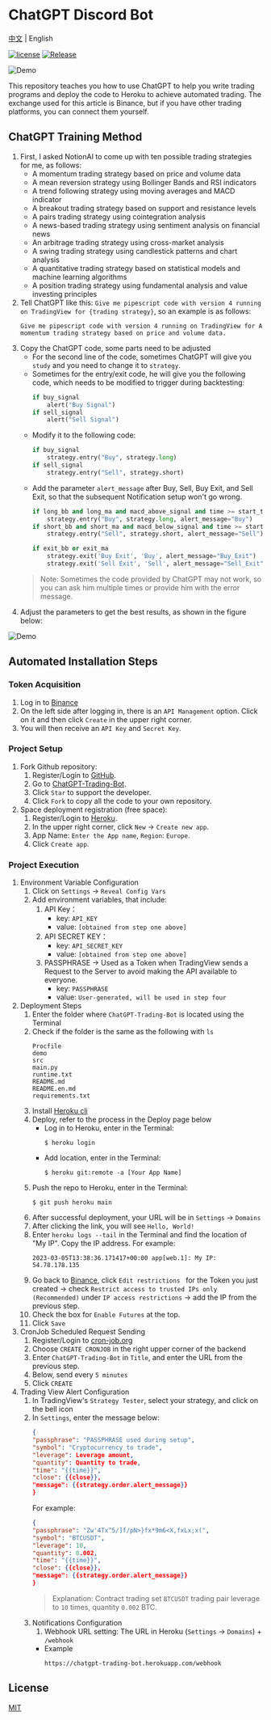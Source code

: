 # ChatGPT Discord Bot

[中文](README.md) | English

[![license](https://img.shields.io/pypi/l/ansicolortags.svg)](LICENSE) [![Release](https://img.shields.io/github/v/release/TheExplainthis/ChatGPT-Trading-Bot)](https://github.com/TheExplainthis/ChatGPT-Trading-Bot/releases/)


![Demo](https://github.com/TheExplainthis/ChatGPT-Trading-Bot/blob/main/demo/demo0.png)

This repository teaches you how to use ChatGPT to help you write trading programs and deploy the code to Heroku to achieve automated trading. The exchange used for this article is Binance, but if you have other trading platforms, you can connect them yourself.

## ChatGPT Training Method

1. First, I asked NotionAI to come up with ten possible trading strategies for me, as follows:
    - A momentum trading strategy based on price and volume data
    - A mean reversion strategy using Bollinger Bands and RSI indicators
    - A trend following strategy using moving averages and MACD indicator
    - A breakout trading strategy based on support and resistance levels
    - A pairs trading strategy using cointegration analysis
    - A news-based trading strategy using sentiment analysis on financial news
    - An arbitrage trading strategy using cross-market analysis
    - A swing trading strategy using candlestick patterns and chart analysis
    - A quantitative trading strategy based on statistical models and machine learning algorithms
    - A position trading strategy using fundamental analysis and value investing principles
2. Tell ChatGPT like this: `Give me pipescript code with version 4 running on TradingView for {trading strategy}`, so an example is as follows:
    ```
    Give me pipescript code with version 4 running on TradingView for A momentum trading strategy based on price and volume data.
    ```
3. Copy the ChatGPT code, some parts need to be adjusted
    - For the second line of the code, sometimes ChatGPT will give you `study` and you need to change it to `strategy`.
    - Sometimes for the entry/exit code, he will give you the following code, which needs to be modified to trigger during backtesting:
        ```python
        if buy_signal
            alert("Buy Signal")
        if sell_signal
            alert("Sell Signal")
        ```
    - Modify it to the following code:
        ```python
        if buy_signal
            strategy.entry("Buy", strategy.long)
        if sell_signal
            strategy.entry("Sell", strategy.short)
        ```
    - Add the parameter `alert_message` after Buy, Sell, Buy Exit, and Sell Exit, so that the subsequent Notification setup won't go wrong.
        ```python
        if long_bb and long_ma and macd_above_signal and time >= start_time
            strategy.entry("Buy", strategy.long, alert_message="Buy")
        if short_bb and short_ma and macd_below_signal and time >= start_time
            strategy.entry("Sell", strategy.short, alert_message="Sell")

        if exit_bb or exit_ma
            strategy.exit('Buy Exit', 'Buy', alert_message="Buy_Exit")
            strategy.exit('Sell Exit', 'Sell', alert_message="Sell_Exit")

        ```
    > Note: Sometimes the code provided by ChatGPT may not work, so you can ask him multiple times or provide him with the error message.
4. Adjust the parameters to get the best results, as shown in the figure below:

![Demo](https://github.com/TheExplainthis/ChatGPT-Trading-Bot/blob/main/demo/demo1.png)


## Automated Installation Steps
### Token Acquisition
1. Log in to [Binance](https://www.binance.com/en)
2. On the left side after logging in, there is an `API Management` option. Click on it and then click `Create` in the upper right corner.
3. You will then receive an `API Key` and `Secret Key`.

### Project Setup
1. Fork Github repository:
    1. Register/Login to [GitHub](https://github.com/).
    2. Go to [ChatGPT-Trading-Bot](https://github.com/TheExplainthis/ChatGPT-Trading-Bot).
    3. Click `Star` to support the developer.
    4. Click `Fork` to copy all the code to your own repository.
2. Space deployment registration (free space):
    1. Register/Login to [Heroku](https://www.heroku.com/).
    2. In the upper right corner, click `New` -> `Create new app`.
    3. App Name: `Enter the App name`, `Region`: `Europe`.
    4. Click `Create app`.

### Project Execution
1. Environment Variable Configuration
    1. Click on `Settings` -> `Reveal Config Vars`
    2. Add environment variables, that include:
        1. API Key：
            - key: `API_KEY`
            - value: `[obtained from step one above]`
        2. API SECRET KEY：
            - key: `API_SECRET_KEY`
            - value: `[obtained from step one above]`
        3. PASSPHRASE -> Used as a Token when TradingView sends a Request to the Server to avoid making the API available to everyone.
            - key: `PASSPHRASE`
            - value: `User-generated, will be used in step four`
2. Deployment Steps
    1. Enter the folder where `ChatGPT-Trading-Bot` is located using the Terminal
    2. Check if the folder is the same as the following with `ls`
        ```
        Procfile
        demo
        src
        main.py
        runtime.txt
        README.md
        README.en.md
        requirements.txt 
        ```
    3. Install [Heroku cli](https://devcenter.heroku.com/articles/heroku-cli#install-the-heroku-cli)
    4. Deploy, refer to the process in the Deploy page below
        - Log in to Heroku, enter in the Terminal:
            ```
            $ heroku login
            ```
        - Add location, enter in the Terminal:
            ```
            $ heroku git:remote -a [Your App Name]
            ```
    5. Push the repo to Heroku, enter in the Terminal:
        ```
        $ git push heroku main
        ```
    6. After successful deployment, your URL will be in `Settings` -> `Domains`
    7. After clicking the link, you will see `Hello, World!`
    8. Enter `heroku logs --tail` in the Terminal and find the location of "My IP". Copy the IP address.
        For example:
        ```
        2023-03-05T13:38:36.171417+00:00 app[web.1]: My IP: 54.78.178.135
        ```
    9. Go back to [Binance](https://www.binance.com/en), click `Edit restrictions ` for the Token you just created -> check `Restrict access to trusted IPs only (Recommended)` under `IP access restrictions` -> add the IP from the previous step. 
    10. Check the box for `Enable Futures` at the top.
    11. Click `Save`
3. CronJob Scheduled Request Sending
    1. Register/Login to [cron-job.org](https://cron-job.org/en/)
    2. Choose `CREATE CRONJOB` in the right upper corner of the backend
    3. Enter `ChatGPT-Trading-Bot` in `Title`, and enter the URL from the previous step.
    4. Below, send every `5 minutes`
    5. Click `CREATE`
4. Trading View Alert Configuration
    1. In TradingView's `Strategy Tester`, select your strategy, and click on the bell icon
    2. In `Settings`, enter the message below:
        ```json
        {
        "passphrase": "PASSPHRASE used during setup",
        "symbol": "Cryptocurrency to trade",
        "leverage": Leverage amount,
        "quantity": Quantity to trade,
        "time": "{{time}}",
        "close": {{close}},
        "message": {{strategy.order.alert_message}}
        }
        ```
        For example:
        ```json
        {
        "passphrase": "Zw'4Tx^5/]f/pN>}fx*9m6<X,fxLx;x(",
        "symbol": "BTCUSDT",
        "leverage": 10,
        "quantity": 0.002,
        "time": "{{time}}",
        "close": {{close}},
        "message": {{strategy.order.alert_message}}
        }
        ```
        > Explanation: Contract trading set `BTCUSDT` trading pair leverage to `10` times, quantity `0.002` BTC.
    3. Notifications Configuration
        1. Webhook URL setting: The URL in Heroku (`Settings` -> `Domains`) + `/webhook`
        - Example
            ```
            https://chatgpt-trading-bot.herokuapp.com/webhook
            ```

## License
[MIT](LICENSE)